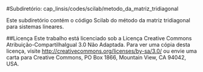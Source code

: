 #Subdiretório: cap_linsis/codes/scilab/metodo_da_matriz_tridiagonal

Este subdiretório contém o código Scilab do método da matriz tridiagonal para sistemas lineares.

##Licença
Este trabalho está licenciado sob a Licença Creative Commons Atribuição-CompartilhaIgual 3.0 Não Adaptada. Para ver uma cópia desta licença, visite http://creativecommons.org/licenses/by-sa/3.0/ ou envie uma carta para Creative Commons, PO Box 1866, Mountain View, CA 94042, USA.

